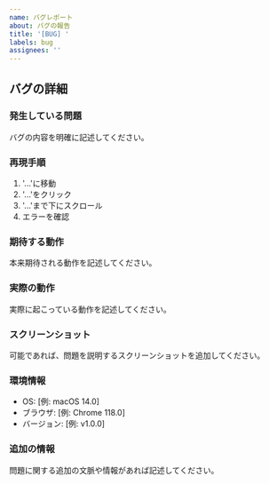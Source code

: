 ```yaml
---
name: バグレポート
about: バグの報告
title: '[BUG] '
labels: bug
assignees: ''
---
```


## バグの詳細

### 発生している問題
バグの内容を明確に記述してください。

### 再現手順
1. '...'に移動
2. '...'をクリック
3. '...'まで下にスクロール
4. エラーを確認

### 期待する動作
本来期待される動作を記述してください。

### 実際の動作
実際に起こっている動作を記述してください。

### スクリーンショット
可能であれば、問題を説明するスクリーンショットを追加してください。

### 環境情報
- OS: [例: macOS 14.0]
- ブラウザ: [例: Chrome 118.0]
- バージョン: [例: v1.0.0]

### 追加の情報
問題に関する追加の文脈や情報があれば記述してください。

